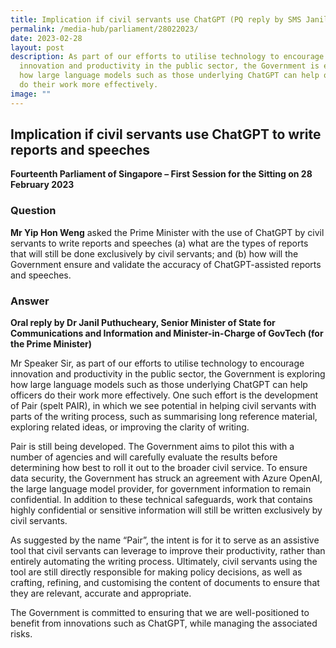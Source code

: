 ```yaml
---
title: Implication if civil servants use ChatGPT (PQ reply by SMS Janil Puthucheary)
permalink: /media-hub/parliament/28022023/
date: 2023-02-28
layout: post
description: As part of our efforts to utilise technology to encourage
  innovation and productivity in the public sector, the Government is exploring
  how large language models such as those underlying ChatGPT can help officers
  do their work more effectively.
image: ""
---
```

## Implication if civil servants use ChatGPT to write reports and speeches

**Fourteenth Parliament of Singapore – First Session for the Sitting on 28 February 2023**


### Question

**Mr Yip Hon Weng** asked the Prime Minister with the use of ChatGPT by civil servants to write reports and speeches (a) what are the types of reports that will still be done exclusively by civil servants; and (b) how will the Government ensure and validate the accuracy of ChatGPT-assisted reports and speeches.

### Answer

**Oral reply by Dr Janil Puthucheary, Senior Minister of State for Communications and Information and Minister-in-Charge of GovTech (for the Prime Minister)**

Mr Speaker Sir, as part of our efforts to utilise technology to encourage innovation and productivity in the public sector, the Government is exploring how large language models such as those underlying ChatGPT can help officers do their work more effectively. One such effort is the development of Pair (spelt PAIR), in which we see potential in helping civil servants with parts of the writing process, such as summarising long reference material, exploring related ideas, or improving the clarity of writing.

Pair is still being developed. The Government aims to pilot this with a number of agencies and will carefully evaluate the results before determining how best to roll it out to the broader civil service. To ensure data security, the Government has struck an agreement with Azure OpenAI, the large language model provider, for government information to remain confidential. In addition to these technical safeguards, work that contains highly confidential or sensitive information will still be written exclusively by civil servants.

As suggested by the name “Pair”, the intent is for it to serve as an assistive tool that civil servants can leverage to improve their productivity, rather than entirely automating the writing process. Ultimately, civil servants using the tool are still directly responsible for making policy decisions, as well as crafting, refining, and customising the content of documents to ensure that they are relevant, accurate and appropriate.

The Government is committed to ensuring that we are well-positioned to benefit from innovations such as ChatGPT, while managing the associated risks.